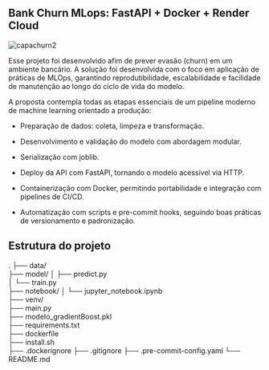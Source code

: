 ## **Bank Churn MLops: FastAPI + Docker + Render Cloud**
![capachurn2](https://github.com/user-attachments/assets/64f585e9-246f-4147-8c13-59853454e316)

Esse projeto foi desenvolvido afim de prever evasão (churn) em um ambiente bancário. A solução foi desenvolvida com o foco em aplicação de práticas de MLOps, garantindo reprodutibilidade, escalabilidade e facilidade de manutenção ao longo do ciclo de vida do modelo.

A proposta contempla todas as etapas essenciais de um pipeline moderno de machine learning orientado a produção:

- Preparação de dados: coleta, limpeza e transformação.

- Desenvolvimento e validação do modelo com abordagem modular.

- Serialização com joblib. 

- Deploy da API com FastAPI, tornando o modelo acessível via HTTP.

- Containerização com Docker, permitindo portabilidade e integração com pipelines de CI/CD.

- Automatização com scripts e pre-commit hooks, seguindo boas práticas de versionamento e padronização.

## Estrutura do projeto 

.
├── data/                            
├── model/
│   ├── predict.py                    
│   └── train.py                     
├── notebook/
│   └── jupyter_notebook.ipynb       
├── venv/                            
├── main.py                          
├── modelo_gradientBoost.pkl        
├── requirements.txt                 
├── dockerfile                        
├── install.sh                        
├── .dockerignore
├── .gitignore
├── .pre-commit-config.yaml
└── README.md                        

